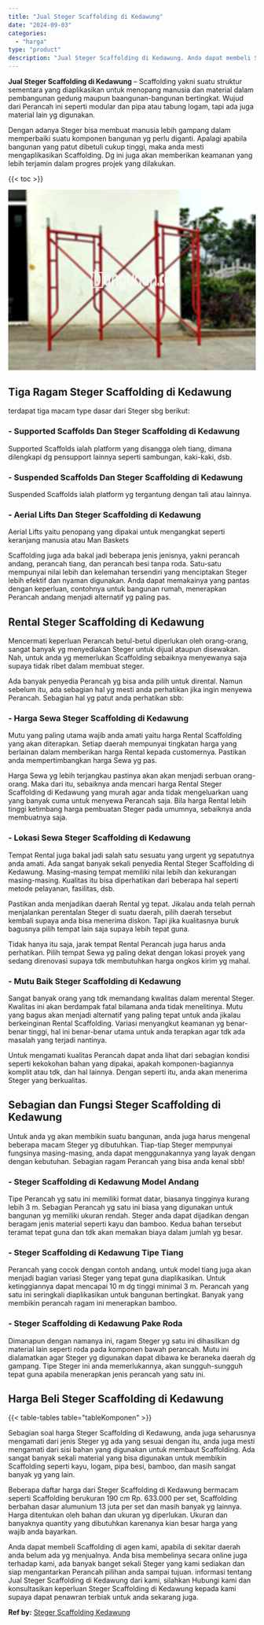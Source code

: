 ```yaml
---
title: "Jual Steger Scaffolding di Kedawung"
date: "2024-09-03"
categories: 
  - "harga"
type: "product"
description: "Jual Steger Scaffolding di Kedawung. Anda dapat membeli Scaffolding di agen kami, apabila di sekitar daerah anda belum ada yg menjualnya. Anda bisa membeliny..."
---
```


**Jual Steger Scaffolding di Kedawung** – Scaffolding yakni suatu struktur sementara yang diaplikasikan untuk menopang manusia dan material dalam pembangunan gedung maupun baangunan-bangunan bertingkat. Wujud dari Perancah ini seperti modular dan pipa atau tabung logam, tapi ada juga material lain yg digunakan.

Dengan adanya Steger bisa membuat manusia lebih gampang dalam memperbaiki suatu komponen bangunan yg perlu diganti. Apalagi apabila bangunan yang patut dibetuli cukup tinggi, maka anda mesti mengaplikasikan Scaffolding. Dg ini juga akan memberikan keamanan yang lebih terjamin dalam progres projek yang dilakukan.

{{< toc >}}

![Jual Steger Scaffolding di Kedawung](/images/sewa-scaffolding-steger-27.png)

## Tiga Ragam Steger Scaffolding di Kedawung

terdapat tiga macam type dasar dari Steger sbg berikut:

### \- Supported Scaffolds Dan Steger Scaffolding di Kedawung

Supported Scaffolds ialah platform yang disangga oleh tiang, dimana dilengkapi dg pensupport lainnya seperti sambungan, kaki-kaki, dsb.

### \- Suspended Scaffolds Dan Steger Scaffolding di Kedawung

Suspended Scaffolds ialah platform yg tergantung dengan tali atau lainnya.

### \- Aerial Lifts Dan Steger Scaffolding di Kedawung

Aerial Lifts yaitu penopang yang dipakai untuk mengangkat seperti keranjang manusia atau Man Baskets

Scaffolding juga ada bakal jadi beberapa jenis jenisnya, yakni perancah andang, perancah tiang, dan perancah besi tanpa roda. Satu-satu mempunyai nilai lebih dan kelemahan tersendiri yang menciptakan Steger lebih efektif dan nyaman digunakan. Anda dapat memakainya yang pantas dengan keperluan, contohnya untuk bangunan rumah, menerapkan Perancah andang menjadi alternatif yg paling pas.

## Rental Steger Scaffolding di Kedawung

Mencermati keperluan Perancah betul-betul diperlukan oleh orang-orang, sangat banyak yg menyediakan Steger untuk dijual ataupun disewakan. Nah, untuk anda yg memerlukan Scaffolding sebaiknya menyewanya saja supaya tidak ribet dalam membuat steger.

Ada banyak penyedia Perancah yg bisa anda pilih untuk dirental. Namun sebelum itu, ada sebagian hal yg mesti anda perhatikan jika ingin menyewa Perancah. Sebagian hal yg patut anda perhatikan sbb:

### \- Harga Sewa Steger Scaffolding di Kedawung

Mutu yang paling utama wajib anda amati yaitu harga Rental Scaffolding yang akan diterapkan. Setiap daerah mempunyai tingkatan harga yang berlainan dalam memberikan harga Rental kepada customernya. Pastikan anda mempertimbangkan harga Sewa yg pas.

Harga Sewa yg lebih terjangkau pastinya akan akan menjadi serbuan orang-orang. Maka dari itu, sebaiknya anda mencari harga Rental Steger Scaffolding di Kedawung yang murah agar anda tidak mengeluarkan uang yang banyak cuma untuk menyewa Perancah saja. Bila harga Rental lebih tinggi ketimbang harga pembuatan Steger pada umumnya, sebaiknya anda membuatnya saja.

### \- Lokasi Sewa Steger Scaffolding di Kedawung

Tempat Rental juga bakal jadi salah satu sesuatu yang urgent yg sepatutnya anda amati. Ada sangat banyak sekali penyedia Rental Steger Scaffolding di Kedawung. Masing-masing tempat memiliki nilai lebih dan kekurangan masing-masing. Kualitas itu bisa diperhatikan dari beberapa hal seperti metode pelayanan, fasilitas, dsb.

Pastikan anda menjadikan daerah Rental yg tepat. Jikalau anda telah pernah menjalankan perentalan Steger di suatu daerah, pilih daerah tersebut kembali supaya anda bisa menerima diskon. Tapi jika kualitasnya buruk bagusnya pilih tempat lain saja supaya lebih tepat guna.

Tidak hanya itu saja, jarak tempat Rental Perancah juga harus anda perhatikan. Pilih tempat Sewa yg paling dekat dengan lokasi proyek yang sedang direnovasi supaya tdk membutuhkan harga ongkos kirim yg mahal.

### \- Mutu Baik Steger Scaffolding di Kedawung

Sangat banyak orang yang tdk memandang kwalitas dalam merental Steger. Kwalitas ini akan berdampak fatal bilamana anda tidak menelitinya. Mutu yang bagus akan menjadi alternatif yang paling tepat untuk anda jikalau berkeinginan Rental Scaffolding. Variasi menyangkut keamanan yg benar-benar tinggi, hal ini benar-benar utama untuk anda terapkan agar tdk ada masalah yang terjadi nantinya.

Untuk mengamati kualitas Perancah dapat anda lihat dari sebagian kondisi seperti kekokohan bahan yang dipakai, apakah komponen-bagiannya komplit atau tdk, dan hal lainnya. Dengan seperti itu, anda akan menerima Steger yang berkualitas.

## Sebagian dan Fungsi Steger Scaffolding di Kedawung

Untuk anda yg akan membikin suatu bangunan, anda juga harus mengenal beberapa macam Steger yg dibutuhkan. Tiap-tiap Steger mempunyai fungsinya masing-masing, anda dapat menggunakannya yang layak dengan dengan kebutuhan. Sebagian ragam Perancah yang bisa anda kenal sbb!

### \- Steger Scaffolding di Kedawung Model Andang

Tipe Perancah yg satu ini memiliki format datar, biasanya tingginya kurang lebih 3 m. Sebagian Perancah yg satu ini biasa yang digunakan untuk bangunan yg memiliki ukuran rendah. Steger anda dapat dijadikan dengan beragam jenis material seperti kayu dan bamboo. Kedua bahan tersebut teramat tepat guna dan tdk akan memakan biaya dalam jumlah yg besar.

### \- Steger Scaffolding di Kedawung Tipe Tiang

Perancah yang cocok dengan contoh andang, untuk model tiang juga akan menjadi bagian variasi Steger yang tepat guna diaplikasikan. Untuk ketinggiannya dapat mencapai 10 m dg tinggi minimal 3 m. Perancah yang satu ini seringkali diaplikasikan untuk bangunan bertingkat. Banyak yang membikin perancah ragam ini menerapkan bamboo.

### \- Steger Scaffolding di Kedawung Pake Roda

Dimanapun dengan namanya ini, ragam Steger yg satu ini dihasilkan dg material lain seperti roda pada komponen bawah perancah. Mutu ini dialamatkan agar Steger yg digunakan dapat dibawa ke beraneka daerah dg gampang. Tipe Steger ini anda memerlukannya, akan sungguh-sungguh tepat guna apabila menerapkan jenis perancah yang satu ini.

## Harga Beli Steger Scaffolding di Kedawung

{{< table-tables table="tableKomponen" >}}

Sebagian soal harga Steger Scaffolding di Kedawung, anda juga seharusnya mengamati dari jenis Steger yg ada yang sesuai dengan itu, anda juga mesti mengamati dari sisi bahan yang digunakan untuk membaut Scaffolding. Ada sangat banyak sekali material yang bisa digunakan untuk membikin Scaffolding seperti kayu, logam, pipa besi, bamboo, dan masih sangat banyak yg yang lain.

Beberapa daftar harga dari Steger Scaffolding di Kedawung bermacam seperti Scaffolding berukuran 190 cm Rp. 633.000 per set, Scaffolding berbahan dasar alumunium 13 juta per set dan masih banyak yg lainnya. Harga ditentukan oleh bahan dan ukuran yg diperlukan. Ukuran dan banyaknya quantity yang dibutuhkan karenanya kian besar harga yang wajib anda bayarkan.

Anda dapat membeli Scaffolding di agen kami, apabila di sekitar daerah anda belum ada yg menjualnya. Anda bisa membelinya secara online juga terhadap kami, ada banyak banget sekali Steger yang kami sediakan dan siap mengantarkan Perancah pilihan anda sampai tujuan. informasi tentang Jual Steger Scaffolding di Kedawung dari kami, silahkan Hubungi kami dan konsultasikan keperluan Steger Scaffolding di Kedawung kepada kami supaya dapat penawran terbiak untuk anda sekarang juga.

**Ref by:** [Steger Scaffolding Kedawung](https://id.wikipedia.org/wiki/Steger)
